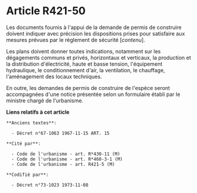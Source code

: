 # Article R421-50

Les documents fournis à l'appui de la demande de permis de construire doivent indiquer avec précision les dispositions prises
pour satisfaire aux mesures prévues par le règlement de sécurité [*contenu*].

Les plans doivent donner toutes indications, notamment sur les dégagements communs et privés, horizontaux et verticaux, la
production et la distribution d'électricité, haute et basse tension, l'équipement hydraulique, le conditionnement d'air, la
ventilation, le chauffage, l'aménagement des locaux techniques.

En outre, les demandes de permis de construire de l'espèce seront accompagnées d'une notice présentée selon un formulaire
établi par le ministre chargé de l'urbanisme.

**Liens relatifs à cet article**

	**Anciens textes**:

	  - Décret n°67-1063 1967-11-15 ART. 15

	**Cité par**:

	  - Code de l'urbanisme - art. R*430-11 (M)
	  - Code de l'urbanisme - art. R*460-3-1 (M)
	  - Code de l'urbanisme - art. R421-5 (M)

	**Codifié par**:

	  - Décret n°73-1023 1973-11-08
